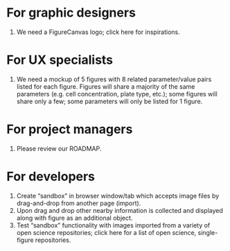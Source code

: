 # For graphic designers

1. We need a FigureCanvas logo; click here for inspirations.

# For UX specialists

1. We need a mockup of 5 figures with 8 related parameter/value pairs listed for each figure. Figures will share a majority of the same parameters (e.g. cell concentration, plate type, etc.); some figures will share only a few; some parameters will only be listed for 1 figure.

# For project managers

1. Please review our ROADMAP.

# For developers

1. Create “sandbox” in browser window/tab which accepts image files by drag-and-drop from another page (import).
2. Upon drag and drop other nearby information is collected and displayed along with figure as an additional object.
3. Test “sandbox” functionality with images imported from a variety of open science repositories; click here for a list of open science, single-figure repositories.
